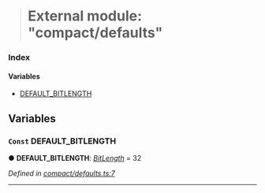 > # External module: "compact/defaults"

### Index

#### Variables

* [DEFAULT_BITLENGTH](_compact_defaults_.md#const-default_bitlength)

## Variables

### `Const` DEFAULT_BITLENGTH

● **DEFAULT_BITLENGTH**: *[BitLength](_compact_types_.md#bitlength)* = 32

*Defined in [compact/defaults.ts:7](url)*

___